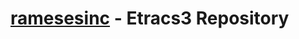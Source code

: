 [ramesesinc](http://www.ramesesinc.com/) - Etracs3 Repository
=============================================================

